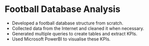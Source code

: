 # Football Database Analysis

- Developed a football database structure from scratch.
- Collected data from the Internet and cleaned it when necessary.
- Generated multiple queries to create tables and extract KPIs.
- Used Microsoft PowerBI to visualise these KPIs.
